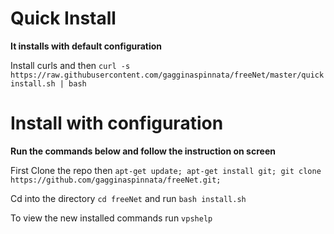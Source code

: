 # Quick Install

**It installs with default configuration**

Install curls and then `curl -s https://raw.githubusercontent.com/gagginaspinnata/freeNet/master/quickinstall.sh | bash`

# Install with configuration

**Run the commands below and follow the instruction on screen**

First Clone the repo then `apt-get update; apt-get install git; git clone https://github.com/gagginaspinnata/freeNet.git;`

Cd into the directory `cd freeNet` and run `bash install.sh`

To view the new installed commands run `vpshelp`
